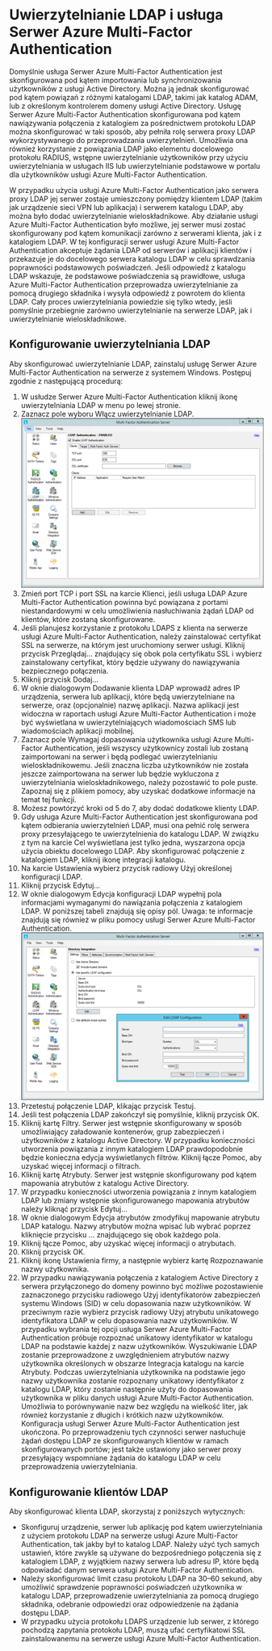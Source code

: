 <properties 
    pageTitle="Uwierzytelnianie LDAP i usługa Serwer Azure Multi-Factor Authentication" 
    description="Ta strona jest poświęcona tematyce uwierzytelniania wieloskładnikowego na platformie Azure i zawiera informacje pomocne podczas wdrażania uwierzytelniania LDAP i korzystania z usługi Serwer Azure Multi-Factor Authentication." 
    services="multi-factor-authentication" 
    documentationCenter="" 
    authors="billmath" 
    manager="stevenpo" 
    editor="curtand"/>

<tags 
    ms.service="multi-factor-authentication" 
    ms.workload="identity" 
    ms.tgt_pltfrm="na" 
    ms.devlang="na" 
    ms.topic="get-started-article" 
    ms.date="08/04/2016" 
    ms.author="billmath"/>

# Uwierzytelnianie LDAP i usługa Serwer Azure Multi-Factor Authentication 


Domyślnie usługa Serwer Azure Multi-Factor Authentication jest skonfigurowana pod kątem importowania lub synchronizowania użytkowników z usługi Active Directory. Można ją jednak skonfigurować pod kątem powiązań z różnymi katalogami LDAP, takimi jak katalog ADAM, lub z określonym kontrolerem domeny usługi Active Directory. Usługę Serwer Azure Multi-Factor Authentication skonfigurowana pod kątem nawiązywania połączenia z katalogiem za pośrednictwem protokołu LDAP można skonfigurować w taki sposób, aby pełniła rolę serwera proxy LDAP wykorzystywanego do przeprowadzania uwierzytelnień. Umożliwia ona również korzystanie z powiązania LDAP jako elementu docelowego protokołu RADIUS, wstępne uwierzytelnianie użytkowników przy użyciu uwierzytelniania w usługach IIS lub uwierzytelnianie podstawowe w portalu dla użytkowników usługi Azure Multi-Factor Authentication.

W przypadku użycia usługi Azure Multi-Factor Authentication jako serwera proxy LDAP jej serwer zostaje umieszczony pomiędzy klientem LDAP (takim jak urządzenie sieci VPN lub aplikacja) i serwerem katalogu LDAP, aby można było dodać uwierzytelnianie wieloskładnikowe. Aby działanie usługi Azure Multi-Factor Authentication było możliwe, jej serwer musi zostać skonfigurowany pod kątem komunikacji zarówno z serwerami klienta, jak i z katalogiem LDAP. W tej konfiguracji serwer usługi Azure Multi-Factor Authentication akceptuje żądania LDAP od serwerów i aplikacji klientów i przekazuje je do docelowego serwera katalogu LDAP w celu sprawdzania poprawności podstawowych poświadczeń. Jeśli odpowiedź z katalogu LDAP wskazuje, że podstawowe poświadczenia są prawidłowe, usługa Azure Multi-Factor Authentication przeprowadza uwierzytelnianie za pomocą drugiego składnika i wysyła odpowiedź z powrotem do klienta LDAP. Cały proces uwierzytelniania powiedzie się tylko wtedy, jeśli pomyślnie przebiegnie zarówno uwierzytelnianie na serwerze LDAP, jak i uwierzytelnianie wieloskładnikowe. 





## Konfigurowanie uwierzytelniania LDAP


Aby skonfigurować uwierzytelnianie LDAP, zainstaluj usługę Serwer Azure Multi-Factor Authentication na serwerze z systemem Windows. Postępuj zgodnie z następującą procedurą: 

1. W usłudze Serwer Azure Multi-Factor Authentication kliknij ikonę uwierzytelniania LDAP w menu po lewej stronie.
2. Zaznacz pole wyboru Włącz uwierzytelnianie LDAP.![Uwierzytelnianie LDAP](./media/multi-factor-authentication-get-started-server-ldap/ldap2.png) 
3. Zmień port TCP i port SSL na karcie Klienci, jeśli usługa LDAP Azure Multi-Factor Authentication powinna być powiązana z portami niestandardowymi w celu umożliwienia nasłuchiwania żądań LDAP od klientów, które zostaną skonfigurowane.
4. Jeśli planujesz korzystanie z protokołu LDAPS z klienta na serwerze usługi Azure Multi-Factor Authentication, należy zainstalować certyfikat SSL na serwerze, na którym jest uruchomiony serwer usługi. Kliknij przycisk Przeglądaj... znajdujący się obok pola certyfikatu SSL i wybierz zainstalowany certyfikat, który będzie używany do nawiązywania bezpiecznego połączenia. 
5. Kliknij przycisk Dodaj...
6. W oknie dialogowym Dodawanie klienta LDAP wprowadź adres IP urządzenia, serwera lub aplikacji, które będą uwierzytelniane na serwerze, oraz (opcjonalnie) nazwę aplikacji. Nazwa aplikacji jest widoczna w raportach usługi Azure Multi-Factor Authentication i może być wyświetlana w uwierzytelniających wiadomościach SMS lub wiadomościach aplikacji mobilnej.
7. Zaznacz pole Wymagaj dopasowania użytkownika usługi Azure Multi-Factor Authentication, jeśli wszyscy użytkownicy zostali lub zostaną zaimportowani na serwer i będą podlegać uwierzytelnianiu wieloskładnikowemu. Jeśli znaczna liczba użytkowników nie została jeszcze zaimportowana na serwer lub będzie wykluczona z uwierzytelniania wieloskładnikowego, należy pozostawić to pole puste. Zapoznaj się z plikiem pomocy, aby uzyskać dodatkowe informacje na temat tej funkcji. 
8. Możesz powtórzyć kroki od 5 do 7, aby dodać dodatkowe klienty LDAP.
9. Gdy usługa Azure Multi-Factor Authentication jest skonfigurowana pod kątem odbierania uwierzytelnień LDAP, musi ona pełnić rolę serwera proxy przesyłającego te uwierzytelnienia do katalogu LDAP. W związku z tym na karcie Cel wyświetlana jest tylko jedna, wyszarzona opcja użycia obiektu docelowego LDAP. Aby skonfigurować połączenie z katalogiem LDAP, kliknij ikonę integracji katalogu. 
10. Na karcie Ustawienia wybierz przycisk radiowy Użyj określonej konfiguracji LDAP.
11. Kliknij przycisk Edytuj...
12. W oknie dialogowym Edycja konfiguracji LDAP wypełnij pola informacjami wymaganymi do nawiązania połączenia z katalogiem LDAP. W poniższej tabeli znajdują się opisy pól. Uwaga: te informacje znajdują się również w pliku pomocy usługi Serwer Azure Multi-Factor Authentication.![Integracja katalogu](./media/multi-factor-authentication-get-started-server-ldap/ldap.png) 
13. Przetestuj połączenie LDAP, klikając przycisk Testuj.
14. Jeśli test połączenia LDAP zakończył się pomyślnie, kliknij przycisk OK. 
15. Kliknij kartę Filtry. Serwer jest wstępnie skonfigurowany w sposób umożliwiający załadowanie kontenerów, grup zabezpieczeń i użytkowników z katalogu Active Directory. W przypadku konieczności utworzenia powiązania z innym katalogiem LDAP prawdopodobnie będzie konieczna edycja wyświetlanych filtrów. Kliknij łącze Pomoc, aby uzyskać więcej informacji o filtrach.
16. Kliknij kartę Atrybuty. Serwer jest wstępnie skonfigurowany pod kątem mapowania atrybutów z katalogu Active Directory.
17. W przypadku konieczności utworzenia powiązania z innym katalogiem LDAP lub zmiany wstępnie skonfigurowanego mapowania atrybutów należy kliknąć przycisk Edytuj...
18. W oknie dialogowym Edycja atrybutów zmodyfikuj mapowanie atrybutu LDAP katalogu. Nazwy atrybutów można wpisać lub wybrać poprzez kliknięcie przycisku ... znajdującego się obok każdego pola.
19. Kliknij łącze Pomoc, aby uzyskać więcej informacji o atrybutach.
20. Kliknij przycisk OK.
21. Kliknij ikonę Ustawienia firmy, a następnie wybierz kartę Rozpoznawanie nazwy użytkownika.
22. W przypadku nawiązywania połączenia z katalogiem Active Directory z serwera przyłączonego do domeny powinno być możliwe pozostawienie zaznaczonego przycisku radiowego Użyj identyfikatorów zabezpieczeń systemu Windows (SID) w celu dopasowania nazw użytkowników. W przeciwnym razie wybierz przycisk radiowy Użyj atrybutu unikatowego identyfikatora LDAP w celu dopasowania nazw użytkowników. W przypadku wybrania tej opcji usługa Serwer Azure Multi-Factor Authentication próbuje rozpoznać unikatowy identyfikator w katalogu LDAP na podstawie każdej z nazw użytkowników. Wyszukiwanie LDAP zostanie przeprowadzone z uwzględnieniem atrybutów nazwy użytkownika określonych w obszarze Integracja katalogu na karcie Atrybuty. Podczas uwierzytelniania użytkownika na podstawie jego nazwy użytkownika zostanie rozpoznany unikatowy identyfikator z katalogu LDAP, który zostanie następnie użyty do dopasowania użytkownika w pliku danych usługi Azure Multi-Factor Authentication. Umożliwia to porównywanie nazw bez względu na wielkość liter, jak również korzystanie z długich i krótkich nazw użytkowników. Konfiguracja usługi Serwer Azure Multi-Factor Authentication jest ukończona. Po przeprowadzeniu tych czynności serwer nasłuchuje żądań dostępu LDAP ze skonfigurowanych klientów w ramach skonfigurowanych portów; jest także ustawiony jako serwer proxy przesyłający wspomniane żądania do katalogu LDAP w celu przeprowadzenia uwierzytelniania.


## Konfigurowanie klientów LDAP

Aby skonfigurować klienta LDAP, skorzystaj z poniższych wytycznych:

- Skonfiguruj urządzenie, serwer lub aplikację pod kątem uwierzytelniania z użyciem protokołu LDAP na serwerze usługi Azure Multi-Factor Authentication, tak jakby był to katalog LDAP. Należy użyć tych samych ustawień, które zwykle są używane do bezpośredniego połączenia się z katalogiem LDAP, z wyjątkiem nazwy serwera lub adresu IP, które będą odpowiadać danym serwera usługi Azure Multi-Factor Authentication. 
- Należy skonfigurować limit czasu protokołu LDAP na 30–60 sekund, aby umożliwić sprawdzenie poprawności poświadczeń użytkownika w katalogu LDAP, przeprowadzenie uwierzytelniania za pomocą drugiego składnika, odebranie odpowiedzi oraz odpowiedzenie na żądania dostępu LDAP. 
- W przypadku użycia protokołu LDAPS urządzenie lub serwer, z którego pochodzą zapytania protokołu LDAP, muszą ufać certyfikatowi SSL zainstalowanemu na serwerze usługi Azure Multi-Factor Authentication.




<!--HONumber=sep16_HO1-->


